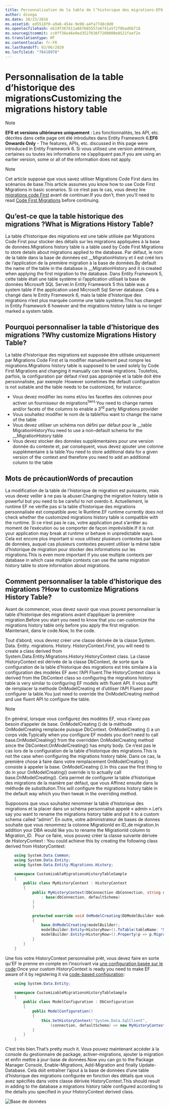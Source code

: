 ```yaml
---
title: Personnalisation de la table de l’historique des migrations-EF6
author: divega
ms.date: 10/23/2016
ms.assetid: ed5518f0-a9a6-454e-9e98-a4fa7748c8d0
ms.openlocfilehash: eb19f367611a86f685557a6741a5f2f0bad6b718
ms.sourcegitcommit: cc0ff36e46e9ed3527638f7208000e8521faef2e
ms.translationtype: MT
ms.contentlocale: fr-FR
ms.lasthandoff: 03/06/2020
ms.locfileid: "78418978"
---
```

# <a name="customizing-the-migrations-history-table"></a><span data-ttu-id="e9f38-102">Personnalisation de la table d’historique des migrations</span><span class="sxs-lookup"><span data-stu-id="e9f38-102">Customizing the migrations history table</span></span>
> [!NOTE]
> <span data-ttu-id="e9f38-103">**EF6 et versions ultérieures uniquement** : Les fonctionnalités, les API, etc. décrites dans cette page ont été introduites dans Entity Framework 6.</span><span class="sxs-lookup"><span data-stu-id="e9f38-103">**EF6 Onwards Only** - The features, APIs, etc. discussed in this page were introduced in Entity Framework 6.</span></span> <span data-ttu-id="e9f38-104">Si vous utilisez une version antérieure, certaines ou toutes les informations ne s’appliquent pas.</span><span class="sxs-lookup"><span data-stu-id="e9f38-104">If you are using an earlier version, some or all of the information does not apply.</span></span>

> [!NOTE]
> <span data-ttu-id="e9f38-105">Cet article suppose que vous savez utiliser Migrations Code First dans les scénarios de base.</span><span class="sxs-lookup"><span data-stu-id="e9f38-105">This article assumes you know how to use Code First Migrations in basic scenarios.</span></span> <span data-ttu-id="e9f38-106">Si ce n’est pas le cas, vous devez lire [migrations code First](~/ef6/modeling/code-first/migrations/index.md) avant de continuer.</span><span class="sxs-lookup"><span data-stu-id="e9f38-106">If you don’t, then you’ll need to read [Code First Migrations](~/ef6/modeling/code-first/migrations/index.md) before continuing.</span></span>

## <a name="what-is-migrations-history-table"></a><span data-ttu-id="e9f38-107">Qu’est-ce que la table historique des migrations ?</span><span class="sxs-lookup"><span data-stu-id="e9f38-107">What is Migrations History Table?</span></span>

<span data-ttu-id="e9f38-108">La table d’historique des migrations est une table utilisée par Migrations Code First pour stocker des détails sur les migrations appliquées à la base de données.</span><span class="sxs-lookup"><span data-stu-id="e9f38-108">Migrations history table is a table used by Code First Migrations to store details about migrations applied to the database.</span></span> <span data-ttu-id="e9f38-109">Par défaut, le nom de la table dans la base de données est \_\_MigrationHistory et il est créé lors de l’application de la première migration à la base de données.</span><span class="sxs-lookup"><span data-stu-id="e9f38-109">By default the name of the table in the database is \_\_MigrationHistory and it is created when applying the first migration to the database.</span></span> <span data-ttu-id="e9f38-110">Dans Entity Framework 5, cette table était une table système si l’application utilisait la base de données Microsoft SQL Server.</span><span class="sxs-lookup"><span data-stu-id="e9f38-110">In Entity Framework 5 this table was a system table if the application used Microsoft Sql Server database.</span></span> <span data-ttu-id="e9f38-111">Cela a changé dans le Entity Framework 6, mais la table d’historique des migrations n’est plus marquée comme une table système.</span><span class="sxs-lookup"><span data-stu-id="e9f38-111">This has changed in Entity Framework 6 however and the migrations history table is no longer marked a system table.</span></span>

## <a name="why-customize-migrations-history-table"></a><span data-ttu-id="e9f38-112">Pourquoi personnaliser la table d’historique des migrations ?</span><span class="sxs-lookup"><span data-stu-id="e9f38-112">Why customize Migrations History Table?</span></span>

<span data-ttu-id="e9f38-113">La table d’historique des migrations est supposée être utilisée uniquement par Migrations Code First et la modifier manuellement peut rompre les migrations.</span><span class="sxs-lookup"><span data-stu-id="e9f38-113">Migrations history table is supposed to be used solely by Code First Migrations and changing it manually can break migrations.</span></span> <span data-ttu-id="e9f38-114">Toutefois, parfois, la configuration par défaut n’est pas appropriée et la table doit être personnalisée, par exemple :</span><span class="sxs-lookup"><span data-stu-id="e9f38-114">However sometimes the default configuration is not suitable and the table needs to be customized, for instance:</span></span>

-   <span data-ttu-id="e9f38-115">Vous devez modifier les noms et/ou les facettes des colonnes pour activer un fournisseur de migrations<sup>tiers.</sup></span><span class="sxs-lookup"><span data-stu-id="e9f38-115">You need to change names and/or facets of the columns to enable a 3<sup>rd</sup> party Migrations provider</span></span>
-   <span data-ttu-id="e9f38-116">Vous souhaitez modifier le nom de la table</span><span class="sxs-lookup"><span data-stu-id="e9f38-116">You want to change the name of the table</span></span>
-   <span data-ttu-id="e9f38-117">Vous devez utiliser un schéma non défini par défaut pour le \_\_table MigrationHistory</span><span class="sxs-lookup"><span data-stu-id="e9f38-117">You need to use a non-default schema for the \_\_MigrationHistory table</span></span>
-   <span data-ttu-id="e9f38-118">Vous devez stocker des données supplémentaires pour une version donnée du contexte et, par conséquent, vous devez ajouter une colonne supplémentaire à la table.</span><span class="sxs-lookup"><span data-stu-id="e9f38-118">You need to store additional data for a given version of the context and therefore you need to add an additional column to the table</span></span>

## <a name="words-of-precaution"></a><span data-ttu-id="e9f38-119">Mots de précaution</span><span class="sxs-lookup"><span data-stu-id="e9f38-119">Words of precaution</span></span>

<span data-ttu-id="e9f38-120">La modification de la table de l’historique de migration est puissante, mais vous devez veiller à ne pas la abuser.</span><span class="sxs-lookup"><span data-stu-id="e9f38-120">Changing the migration history table is powerful but you need to be careful to not overdo it.</span></span> <span data-ttu-id="e9f38-121">Actuellement, le runtime EF ne vérifie pas si la table d’historique des migrations personnalisée est compatible avec le Runtime.</span><span class="sxs-lookup"><span data-stu-id="e9f38-121">EF runtime currently does not check whether the customized migrations history table is compatible with the runtime.</span></span> <span data-ttu-id="e9f38-122">Si ce n’est pas le cas, votre application peut s’arrêter au moment de l’exécution ou se comporter de façon imprévisible.</span><span class="sxs-lookup"><span data-stu-id="e9f38-122">If it is not your application may break at runtime or behave in unpredictable ways.</span></span> <span data-ttu-id="e9f38-123">Cela est encore plus important si vous utilisez plusieurs contextes par base de données, auquel cas plusieurs contextes peuvent utiliser la même table d’historique de migration pour stocker des informations sur les migrations.</span><span class="sxs-lookup"><span data-stu-id="e9f38-123">This is even more important if you use multiple contexts per database in which case multiple contexts can use the same migration history table to store information about migrations.</span></span>

## <a name="how-to-customize-migrations-history-table"></a><span data-ttu-id="e9f38-124">Comment personnaliser la table d’historique des migrations ?</span><span class="sxs-lookup"><span data-stu-id="e9f38-124">How to customize Migrations History Table?</span></span>

<span data-ttu-id="e9f38-125">Avant de commencer, vous devez savoir que vous pouvez personnaliser la table d’historique des migrations avant d’appliquer la première migration.</span><span class="sxs-lookup"><span data-stu-id="e9f38-125">Before you start you need to know that you can customize the migrations history table only before you apply the first migration.</span></span> <span data-ttu-id="e9f38-126">Maintenant, dans le code.</span><span class="sxs-lookup"><span data-stu-id="e9f38-126">Now, to the code.</span></span>

<span data-ttu-id="e9f38-127">Tout d’abord, vous devrez créer une classe dérivée de la classe System. Data. Entity. migrations. History. HistoryContext.</span><span class="sxs-lookup"><span data-stu-id="e9f38-127">First, you will need to create a class derived from System.Data.Entity.Migrations.History.HistoryContext class.</span></span> <span data-ttu-id="e9f38-128">La classe HistoryContext est dérivée de la classe DbContext, de sorte que la configuration de la table d’historique des migrations est très similaire à la configuration des modèles EF avec l’API Fluent.</span><span class="sxs-lookup"><span data-stu-id="e9f38-128">The HistoryContext class is derived from the DbContext class so configuring the migrations history table is very similar to configuring EF models with fluent API.</span></span> <span data-ttu-id="e9f38-129">Il vous suffit de remplacer la méthode OnModelCreating et d’utiliser l’API Fluent pour configurer la table.</span><span class="sxs-lookup"><span data-stu-id="e9f38-129">You just need to override the OnModelCreating method and use fluent API to configure the table.</span></span>

>[!NOTE]
> <span data-ttu-id="e9f38-130">En général, lorsque vous configurez des modèles EF, vous n’avez pas besoin d’appeler de base. OnModelCreating () de la méthode OnModelCreating remplacée puisque DbContext. OnModelCreating () a un corps vide.</span><span class="sxs-lookup"><span data-stu-id="e9f38-130">Typically when you configure EF models you don’t need to call base.OnModelCreating() from the overridden OnModelCreating method since the DbContext.OnModelCreating() has empty body.</span></span> <span data-ttu-id="e9f38-131">Ce n’est pas le cas lors de la configuration de la table d’historique des migrations.</span><span class="sxs-lookup"><span data-stu-id="e9f38-131">This is not the case when configuring the migrations history table.</span></span> <span data-ttu-id="e9f38-132">Dans ce cas, la première chose à faire dans votre remplacement OnModelCreating () consiste à appeler la base. OnModelCreating ().</span><span class="sxs-lookup"><span data-stu-id="e9f38-132">In this case the first thing to do in your OnModelCreating() override is to actually call base.OnModelCreating().</span></span> <span data-ttu-id="e9f38-133">Cela permet de configurer la table d’historique des migrations de la manière par défaut, que vous Affinez ensuite dans la méthode de substitution.</span><span class="sxs-lookup"><span data-stu-id="e9f38-133">This will configure the migrations history table in the default way which you then tweak in the overriding method.</span></span>

<span data-ttu-id="e9f38-134">Supposons que vous souhaitez renommer la table d’historique des migrations et la placer dans un schéma personnalisé appelé « admin ».</span><span class="sxs-lookup"><span data-stu-id="e9f38-134">Let’s say you want to rename the migrations history table and put it to a custom schema called “admin”.</span></span> <span data-ttu-id="e9f38-135">En outre, votre administrateur de bases de donnes souhaite que vous renommez la colonne MigrationId en ID\_de migration.</span><span class="sxs-lookup"><span data-stu-id="e9f38-135">In addition your DBA would like you to rename the MigrationId column to Migration\_ID.</span></span> <span data-ttu-id="e9f38-136"> Pour ce faire, vous pouvez créer la classe suivante dérivée de HistoryContext :</span><span class="sxs-lookup"><span data-stu-id="e9f38-136"> You could achieve this by creating the following class derived from HistoryContext:</span></span>

``` csharp
    using System.Data.Common;
    using System.Data.Entity;
    using System.Data.Entity.Migrations.History;

    namespace CustomizableMigrationsHistoryTableSample
    {
        public class MyHistoryContext : HistoryContext
        {
            public MyHistoryContext(DbConnection dbConnection, string defaultSchema)
                : base(dbConnection, defaultSchema)
            {
            }

            protected override void OnModelCreating(DbModelBuilder modelBuilder)
            {
                base.OnModelCreating(modelBuilder);
                modelBuilder.Entity<HistoryRow>().ToTable(tableName: "MigrationHistory", schemaName: "admin");
                modelBuilder.Entity<HistoryRow>().Property(p => p.MigrationId).HasColumnName("Migration_ID");
            }
        }
    }
```

<span data-ttu-id="e9f38-137">Une fois votre HistoryContext personnalisé prêt, vous devez faire en sorte qu’EF le prenne en compte en l’inscrivant via [une configuration basée sur le code](https://msdn.com/data/jj680699):</span><span class="sxs-lookup"><span data-stu-id="e9f38-137">Once your custom HistoryContext is ready you need to make EF aware of it by registering it via [code-based configuration](https://msdn.com/data/jj680699):</span></span>

``` csharp
    using System.Data.Entity;

    namespace CustomizableMigrationsHistoryTableSample
    {
        public class ModelConfiguration : DbConfiguration
        {
            public ModelConfiguration()
            {
                this.SetHistoryContext("System.Data.SqlClient",
                    (connection, defaultSchema) => new MyHistoryContext(connection, defaultSchema));
            }
        }
    }
```

<span data-ttu-id="e9f38-138">C’est très bien.</span><span class="sxs-lookup"><span data-stu-id="e9f38-138">That’s pretty much it.</span></span> <span data-ttu-id="e9f38-139">Vous pouvez maintenant accéder à la console du gestionnaire de package, activer-migrations, ajouter la migration et enfin mettre à jour-base de données.</span><span class="sxs-lookup"><span data-stu-id="e9f38-139">Now you can go to the Package Manager Console, Enable-Migrations, Add-Migration and finally Update-Database.</span></span> <span data-ttu-id="e9f38-140">Cela doit entraîner l’ajout à la base de données d’une table d’historique des migrations configurée en fonction des détails que vous avez spécifiés dans votre classe dérivée HistoryContext.</span><span class="sxs-lookup"><span data-stu-id="e9f38-140">This should result in adding to the database a migrations history table configured according to the details you specified in your HistoryContext derived class.</span></span>

![Base de données](~/ef6/media/database.png)
